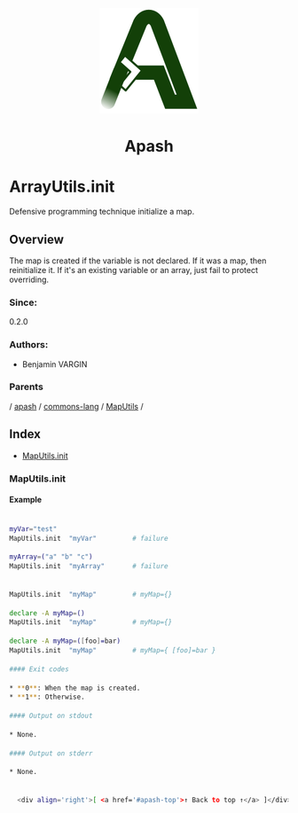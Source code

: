 
<div align='center' id='apash-top'>
  <a href='https://github.com/hastec-fr/apash'>
    <img alt='apash-logo' src='../../../../../../assets/apash-logo.svg'/>
  </a>

  # Apash
</div>

# ArrayUtils.init

Defensive programming technique initialize a map.

## Overview

The map is created if the variable is not declared.
If it was a map, then reinitialize it.
If it's an existing variable or an array, just fail to protect overriding.

### Since:
0.2.0

### Authors:
* Benjamin VARGIN

### Parents
<!-- apash.parentBegin -->
[](../../../../.md) / [apash](../../../apash.md) / [commons-lang](../../commons-lang.md) / [MapUtils](../MapUtils.md) / 
<!-- apash.parentEnd -->

## Index

* [MapUtils.init](#maputilsinit)

### MapUtils.init

#### Example
```bash

myVar="test" 
MapUtils.init  "myVar"         # failure

myArray=("a" "b" "c")
MapUtils.init  "myArray"       # failure


MapUtils.init  "myMap"         # myMap={}

declare -A myMap=()
MapUtils.init  "myMap"         # myMap={}

declare -A myMap=([foo]=bar)
MapUtils.init  "myMap"         # myMap={ [foo]=bar }

#### Exit codes

* **0**: When the map is created.
* **1**: Otherwise.

#### Output on stdout

* None.

#### Output on stderr

* None.


  <div align='right'>[ <a href='#apash-top'>↑ Back to top ↑</a> ]</div>

